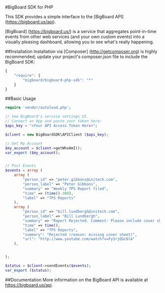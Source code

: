#BigBoard SDK for PHP

This SDK provides a simple interface to the [BigBoard API] (https://bigboard.us/api). 

[BigBoard] (https://bigboard.us/) is a service that aggregates point-in-time events from other web services (and your own custom events) into a visually pleasing dashboard, allowing you to see what's really happening.


##Installation
Installation via [Composer] (http://getcomposer.org) is highly recommended; update your project's composer.json file to include the BigBoard SDK:
```javascript
{
    "require": {
        "bigboard/bigboard-php-sdk": "*"
    }
}
```

##Basic Usage
```php
require 'vendor/autoload.php';

// See BigBoard's service settings UI. 
// Connect an App and paste your token here:
$api_key = "<Your API Access Token Here>";

$client = new BigBoardSDK\APIClient ($api_key);

// Get My Account
$my_account = $client->getWhoAmI();
var_export ($my_account);


// Post Events
$events = array (
	array (
	    "person_id" => "peter.gibbons@initech.com",
	    "person_label" => "Peter Gibbons",
	    "summary" => "Weekly TPS Report filed",
	    "time" => (time()-300), 
	    "label" => "TPS Reports"
	),
	array (
	    "person_id" => "bill.lundbergh@initech.com",
	    "person_label" => "Bill Lundbergh",
	    "summary" => "Report Rejected. Comment: Please include cover sheet. Mmmmkay?",
	    "time" => time(),
	    "label" => "TPS Reports",
	    "summary": "Rejected (reason: missing cover sheet)",
        "url": "http://www.youtube.com/watch?v=Fy3rjQGc6lA"
	),


);

$status = $client->sendEvents($events);
var_export ($status);
```

##Documentation
More information on the BigBoard API is available at https://bigboard.us/api.


 
